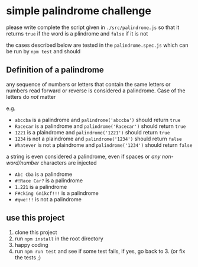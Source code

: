 
# simple palindrome challenge

please write complete the script given in `./src/palindrome.js` so that it returns `true` if the word is a plindrome and `false` if it is not

the cases described below are tested in the `palindrome.spec.js` which can be run by `npm test`  and should

## Definition of a palindrome

any sequence of numbers or letters that contain the same letters or numbers read forward or reverse is considered a palindrome. Case of the letters do _not_ matter

e.g.

- `abccba`  is a palindrome and `palindrome('abccba')` should return `true`
- `Racecar` is a palindrome and `palindrome('Racecar')`  should return `true`
- `1221` is a plaindrome  and `palindrome('1221')`  should return `true`
- `1234` is not a plaindrome and `palindrome('1234')` should return `false`
- `Whatever` is not a plaindrome and `palindrome('1234')` should return `false`

a string is even considered a palindrome, even if spaces or _any non-word/number_ characters are injected

- `Abc Cba`  is a palindrome
- `#!Race Car?`  is a palindrome
- `1.221`  is a palindrome
- `F#cking Gnikcf!!!` is a palindrome
- `#qwe!!!` is not a palindrome

## use this project

1. clone this project
2. run `npm install` in the root directory
3. happy coding
4. run `npm run test` and see if some test fails, if yes, go back to 3. (or fix the tests ;)
